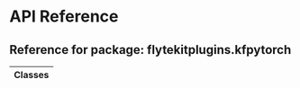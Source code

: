 # API Reference

## Reference for package: flytekitplugins.kfpytorch

| Classes  |
| :------------- |
